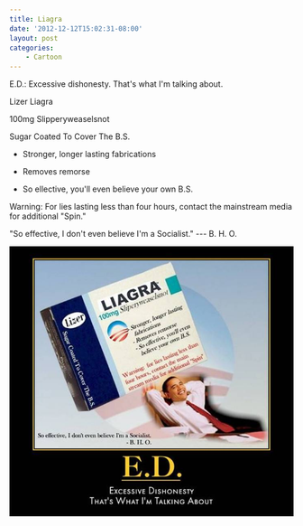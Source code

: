 ```yaml
---
title: Liagra
date: '2012-12-12T15:02:31-08:00'
layout: post
categories:
    - Cartoon
---
```


E.D.: Excessive dishonesty. That's what I'm talking about.

Lizer Liagra

100mg Slipperyweaselsnot

Sugar Coated To Cover The B.S.

- Stronger, longer lasting fabrications

- Removes remorse 

- So ellective, you'll even believe your own B.S.

Warning: For lies lasting less than four hours, contact the mainstream media for additional "Spin."

"So effective, I don't even believe I'm a Socialist." --- B. H. O.

![Liagra](/assets/img/2012/12/20100407-liagra.jpg)
